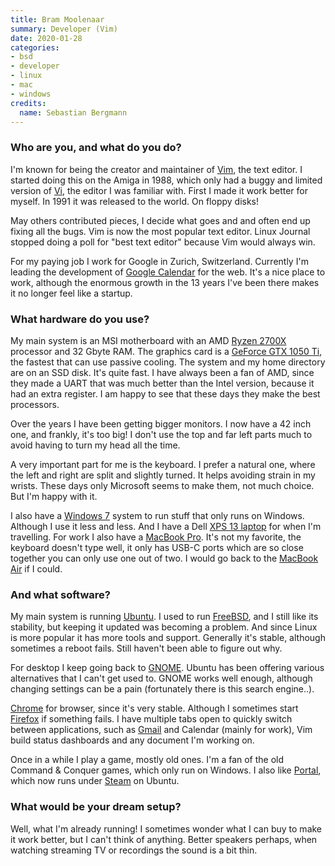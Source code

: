 ```yaml
---
title: Bram Moolenaar
summary: Developer (Vim) 
date: 2020-01-28
categories:
- bsd
- developer 
- linux
- mac
- windows
credits:
  name: Sebastian Bergmann
---
```


### Who are you, and what do you do?

I'm known for being the creator and maintainer of [Vim][], the text editor. I started doing this on the Amiga in 1988, which only had a buggy and limited version of [Vi][], the editor I was familiar with. First I made it work better for myself. In 1991 it was released to the world. On floppy disks!

May others contributed pieces, I decide what goes and and often end up fixing all the bugs. Vim is now the most popular text editor. Linux Journal stopped doing a poll for "best text editor" because Vim would always win.

For my paying job I work for Google in Zurich, Switzerland. Currently I'm leading the development of [Google Calendar][google-calendar] for the web. It's a nice place to work, although the enormous growth in the 13 years I've been there makes it no longer feel like a startup.

### What hardware do you use?

My main system is an MSI motherboard with an AMD [Ryzen 2700X][ryzen-7-2700x] processor and 32 Gbyte RAM. The graphics card is a [GeForce GTX 1050 Ti][geforce-gtx-1050-ti], the fastest that can use passive cooling. The system and my home directory are on an SSD disk. It's quite fast. I have always been a fan of AMD, since they made a UART that was much better than the Intel version, because it had an extra register. I am happy to see that these days they make the best processors.

Over the years I have been getting bigger monitors. I now have a 42 inch one, and frankly, it's too big! I don't use the top and far left parts much to avoid having to turn my head all the time.

A very important part for me is the keyboard. I prefer a natural one, where the left and right are split and slightly turned. It helps avoiding strain in my wrists. These days only Microsoft seems to make them, not much choice. But I'm happy with it.

I also have a [Windows 7][windows-7] system to run stuff that only runs on Windows. Although I use it less and less. And I have a Dell [XPS 13 laptop][xps-13] for when I'm travelling. For work I also have a [MacBook Pro][macbook-pro]. It's not my favorite, the keyboard doesn't type well, it only has USB-C ports which are so close together you can only use one out of two. I would go back to the [MacBook Air][macbook-air] if I could.

### And what software?

My main system is running [Ubuntu][]. I used to run [FreeBSD][], and I still like its stability, but keeping it updated was becoming a problem. And since Linux is more popular it has more tools and support. Generally it's stable, although sometimes a reboot fails. Still haven't been able to figure out why.

For desktop I keep going back to [GNOME][]. Ubuntu has been offering various alternatives that I can't get used to. GNOME works well enough, although changing settings can be a pain (fortunately there is this search engine..).

[Chrome][] for browser, since it's very stable. Although I sometimes start [Firefox][] if something fails. I have multiple tabs open to quickly switch between applications, such as [Gmail][] and Calendar (mainly for work), Vim build status dashboards and any document I'm working on.

Once in a while I play a game, mostly old ones. I'm a fan of the old Command & Conquer games, which only run on Windows. I also like [Portal][], which now runs under [Steam][] on Ubuntu.

### What would be your dream setup?

Well, what I'm already running! I sometimes wonder what I can buy to make it work better, but I can't think of anything. Better speakers perhaps, when watching streaming TV or recordings the sound is a bit thin.

[chrome]: https://www.google.com/intl/en/chrome/ "A WebKit-based browser, where each tab runs in its own thread."
[firefox]: https://www.mozilla.org/en-US/firefox/new/ "A cross-platform open-source web browser."
[freebsd]: https://www.freebsd.org/ "An open source operating system."
[geforce-gtx-1050-ti]: https://www.nvidia.com/en-us/geforce/10-series/ "A graphics card."
[gmail]: https://mail.google.com/mail/u/0/ "Web-based email."
[gnome]: https://www.gnome.org/ "A desktop system for *nix operating systems."
[google-calendar]: https://en.wikipedia.org/wiki/Google_Calendar "A web-based calendar client."
[macbook-air]: https://www.apple.com/macbook-air/ "A very thin laptop."
[macbook-pro]: https://www.apple.com/macbook-pro/ "A laptop."
[portal]: https://store.steampowered.com/app/620/ "An awesome, groundbreaking game."
[ryzen-7-2700x]: http://web.archive.org/web/20220905134444/https://www.amd.com/en/products/cpu/amd-ryzen-7-2700x "A computer processor."
[steam]: https://store.steampowered.com/ "A digital game distribution service."
[ubuntu]: https://ubuntu.com/ "A Unix distribution."
[vi]: https://en.wikipedia.org/wiki/Vi "A command-line text editor."
[vim]: https://www.vim.org/ "A command-line text editor."
[windows-7]: https://en.wikipedia.org/wiki/Windows_7 "An operating system."
[xps-13]: https://www.dell.com/en-us/shop/cty/pdp/spd/xps-13-9333 "A 13 inch PC laptop."
